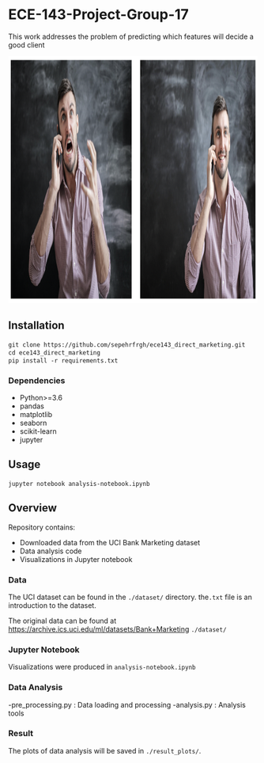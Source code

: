# ECE-143-Project-Group-17

This work addresses the problem of predicting which features will decide a good client
<br>
<p align="center">
    <img src='together.png' height="500" >
</p>

## Installation

```shell script
git clone https://github.com/sepehrfrgh/ece143_direct_marketing.git
cd ece143_direct_marketing
pip install -r requirements.txt
```

### Dependencies

- Python>=3.6
- pandas
- matplotlib
- seaborn
- scikit-learn
- jupyter

## Usage

```shell script
jupyter notebook analysis-notebook.ipynb 
```

## Overview
Repository contains:
- Downloaded data from the UCI Bank Marketing dataset
- Data analysis code
- Visualizations in Jupyter notebook

### Data
The UCI dataset can be found in the `./dataset/` directory. the`.txt` file is an introduction to the dataset.

The original data can be found at https://archive.ics.uci.edu/ml/datasets/Bank+Marketing `./dataset/`


### Jupyter Notebook

Visualizations were produced in `analysis-notebook.ipynb`

### Data Analysis

-pre_processing.py : Data loading and processing
-analysis.py : Analysis tools

### Result 
The plots of data analysis will be saved in `./result_plots/`.




